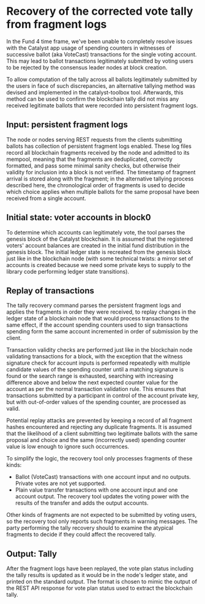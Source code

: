 # Recovery of the corrected vote tally from fragment logs

In the Fund 4 time frame, we've been unable to completely resolve issues
with the Catalyst app usage of spending counters in witnesses of successive
ballot (aka VoteCast) transactions for the single voting account.
This may lead to ballot transactions legitimately submitted by voting users
to be rejected by the consensus leader nodes at block creation.

To allow computation of the tally across all ballots legitimately submitted
by the users in face of such discrepancies, an alternative
tallying method was devised and implemented in the catalyst-toolbox tool.
Afterwards, this method can be used to confirm the blockchain tally did not
miss any received legitimate ballots that were recorded into persistent
fragment logs.

## Input: persistent fragment logs

The node or nodes serving REST requests from the clients submitting ballots
has collection of persistent fragment logs enabled. These log files record all
blockchain fragments received by the node and admitted to its mempool,
meaning that the fragments are deduplicated, correctly formatted, and pass some
minimal sanity checks, but otherwise their validity for inclusion into a block
is not verified. The timestamp of fragment arrival is stored along with the
fragment; in the alternative tallying process described here, the chronological
order of fragments is used to decide which choice applies when multiple ballots
for the same proposal have been received from a single account.

## Initial state: voter accounts in block0

To determine which accounts can legitimately vote, the tool parses the
genesis block of the Catalyst blockchain. It is assumed that the registered
voters' account balances are created in the initial fund distribution in the
genesis block. The initial ledger state is recreated from the genesis block
just like in the blockchain node (with some technical twists: a
mirror set of accounts is created because we need some private keys to
supply to the library code performing ledger state transitions).

## Replay of transactions

The tally recovery command parses the persistent fragment logs and applies
the fragments in order they were received, to replay changes in the ledger state
of a blockchain node that would process transactions to the same effect, if
the account spending counters used to sign transactions spending form the same
account incremented in order of submission by the client.

Transaction validity checks are performed just like in the blockchain node
validating transactions for a block, with the exception that the witness
signature check for account inputs is performed repeatedly with multiple
candidate values of the spending counter until a matching signature is found
or the search range is exhausted, searching with increasing difference
above and below the next expected counter value for the account
as per the normal transaction validation rule. This ensures that transactions
submitted by a participant in control of the account private key, but
with out-of-order values of the spending counter, are processed as valid.

Potential replay attacks are prevented by keeping a record of all fragment
hashes encountered and rejecting any duplicate fragments. It is assumed that
the likelihood of a client submitting two legitimate ballots with the same
proposal and choice and the same (incorrectly used) spending counter value
is low enough to ignore such occurrences.

To simplify the logic, the recovery tool only processes fragments of
these kinds:

- Ballot (VoteCast) transactions with one account input and no outputs.
  Private votes are not yet supported.
- Plain value transfer transactions with one account input and one account
  output. The recovery tool updates the voting power with the results of
  the transfer and adds the output accounts.

Other kinds of fragments are not expected to be submitted by voting users,
so the recovery tool only reports such fragments in warning messages.
The party performing the tally recovery should to examine the atypical
fragments to decide if they could affect the recovered tally.

## Output: Tally

After the fragment logs have been replayed, the vote plan status including
the tally results is updated as it would be in the node's ledger state,
and printed on the standard output.
The format is chosen to mimic the output of the REST API response for vote
plan status used to extract the blockchain tally.
